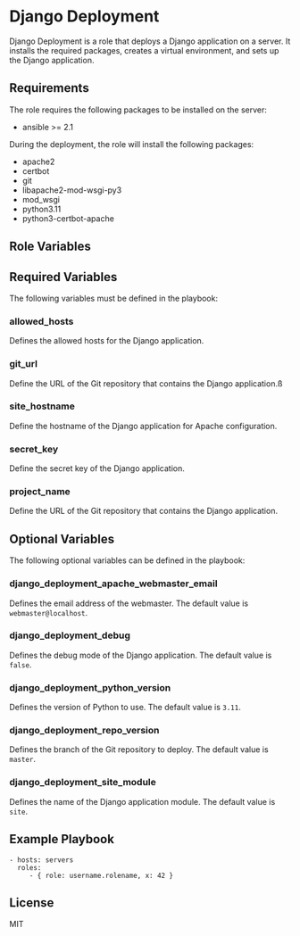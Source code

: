 Django Deployment
=========

Django Deployment is a role that deploys a Django application on a server. It installs the required packages,
creates a virtual environment, and sets up the Django application.

Requirements
------------

The role requires the following packages to be installed on the server:

- ansible >= 2.1

During the deployment, the role will install the following packages:

- apache2
- certbot
- git
- libapache2-mod-wsgi-py3
- mod_wsgi
- python3.11
- python3-certbot-apache

Role Variables
--------------

## Required Variables

The following variables must be defined in the playbook:

### allowed_hosts

Defines the allowed hosts for the Django application.

### git_url

Define the URL of the Git repository that contains the Django application.ß

### site_hostname

Define the hostname of the Django application for Apache configuration.

### secret_key

Define the secret key of the Django application.

### project_name

Define the URL of the Git repository that contains the Django application.

## Optional Variables

The following optional variables can be defined in the playbook:

### django_deployment_apache_webmaster_email

Defines the email address of the webmaster. The default value is `webmaster@localhost`.

### django_deployment_debug

Defines the debug mode of the Django application. The default value is `false`.

### django_deployment_python_version

Defines the version of Python to use. The default value is `3.11`.

### django_deployment_repo_version

Defines the branch of the Git repository to deploy. The default value is `master`.

### django_deployment_site_module

Defines the name of the Django application module. The default value is `site`.

Example Playbook
----------------

    - hosts: servers
      roles:
         - { role: username.rolename, x: 42 }

License
-------

MIT
